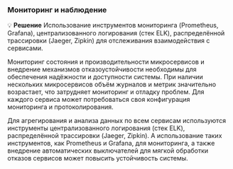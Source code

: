 ### Мониторинг и наблюдение

💡 **Решение**  Использование инструментов мониторинга (Prometheus, Grafana), централизованного логирования (стек ELK), распределённой трассировки (Jaeger, Zipkin) для отслеживания взаимодействия с сервисами.

Мониторинг состояния и производительности микросервисов и внедрение механизмов отказоустойчивости необходимы для обеспечения надёжности и доступности системы. При наличии нескольких микросервисов объём журналов и метрик значительно возрастает, что затрудняет мониторинг и отладку проблем. Для каждого сервиса может потребоваться своя конфигурация мониторинга и протоколирования.

Для агрегирования и анализа данных по всем сервисам используются инструменты централизованного логирования (стек ELK), распределённой трассировки (Jaeger, Zipkin). А использование таких инструментов, как Prometheus и Grafana, для мониторинга, а также внедрение автоматических выключателей для мягкой обработки отказов сервисов может повысить устойчивость системы.
